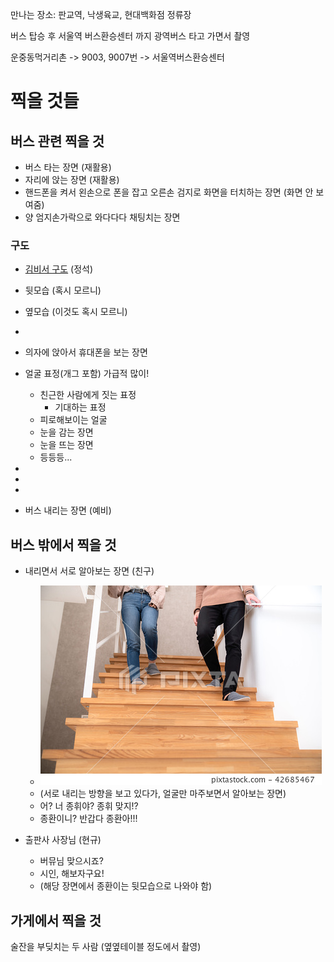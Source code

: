 만나는 장소: 판교역, 낙생육교, 현대백화점 정류장

버스 탑승 후 서울역 버스환승센터 까지 광역버스 타고 가면서 촬영

운중동먹거리촌 -> 9003, 9007번 -> 서울역버스환승센터

# 찍을 것들

## 버스 관련 찍을 것

- 버스 타는 장면 (재활용)
- 자리에 앉는 장면 (재활용)
- 핸드폰을 켜서 왼손으로 폰을 잡고 오른손 검지로 화면을 터치하는 장면 (화면 안 보여줌)
- 양 엄지손가락으로 와다다다 채팅치는 장면

### 구도

- [김비서 구도](https://www.youtube.com/watch?v=_KL5R6AvEF8) (정석)
- 뒷모습 (혹시 모르니)
- 옆모습 (이것도 혹시 모르니)
- 

- 의자에 앉아서 휴대폰을 보는 장면
- 얼굴 표정(개그 포함) 가급적 많이!
  - 친근한 사람에게 짓는 표정
    - 기대하는 표정
  - 피로해보이는 얼굴
  - 눈을 감는 장면
  - 눈을 뜨는 장면
  - 등등등...

- 
- 
- 
- 버스 내리는 장면 (예비)



## 버스 밖에서 찍을 것

- 내리면서 서로 알아보는 장면 (친구)
  - ![계단을 내려 커플 - 스톡사진 [42685467] - PIXTA](촬영장면.assets/42685467.jpg)
  - (서로 내리는 방향을 보고 있다가, 얼굴만 마주보면서 알아보는 장면)
  - 어? 너 종휘야? 종휘 맞지!?
  - 종환이니? 반갑다 종환아!!!
  
- 출판사 사장님 (현규)
  - 버뮤님 맞으시죠?
  - 시인, 해보자구요!
  - (해당 장면에서 종환이는 뒷모습으로 나와야 함)

## 가게에서 찍을 것

술잔을 부딪치는 두 사람 (옆옆테이블 정도에서 촬영)
